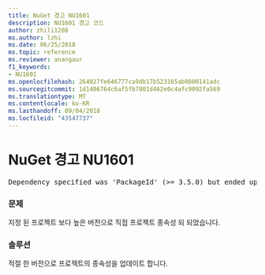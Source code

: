 ```yaml
---
title: NuGet 경고 NU1601
description: NU1601 경고 코드
author: zhili1208
ms.author: lzhi
ms.date: 06/25/2018
ms.topic: reference
ms.reviewer: anangaur
f1_keywords:
- NU1601
ms.openlocfilehash: 264027fe646777ca9db17b523165ab0800141adc
ms.sourcegitcommit: 1d1406764c6af5fb7801d462e0c4afc9092fa569
ms.translationtype: MT
ms.contentlocale: ko-KR
ms.lasthandoff: 09/04/2018
ms.locfileid: "43547737"
---
```

# <a name="nuget-warning-nu1601"></a>NuGet 경고 NU1601

<pre>Dependency specified was 'PackageId' (>= 3.5.0) but ended up with 'PackageId' 4.0.0.</pre>

### <a name="issue"></a>문제
지정 된 프로젝트 보다 높은 버전으로 직접 프로젝트 종속성 되 되었습니다.

### <a name="solution"></a>솔루션
적절 한 버전으로 프로젝트의 종속성을 업데이트 합니다.